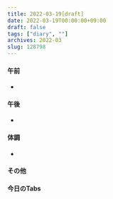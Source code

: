 ```yaml
---
title: 2022-03-19[draft]
date: 2022-03-19T00:00:00+09:00
draft: false
tags: ["diary", ""]
archives: 2022-03
slug: 128798
---
```

#### 午前
- 
#### 午後
- 
#### 体調
- 
#### その他
#### 今日のTabs
